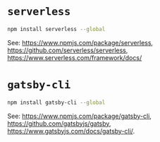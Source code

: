 # `serverless`

```zsh
npm install serverless --global
```

See: https://www.npmjs.com/package/serverless, https://github.com/serverless/serverless, https://www.serverless.com/framework/docs/

# `gatsby-cli`

```zsh
npm install gatsby-cli --global
```

See: https://www.npmjs.com/package/gatsby-cli, https://github.com/gatsbyjs/gatsby, https://www.gatsbyjs.com/docs/gatsby-cli/.